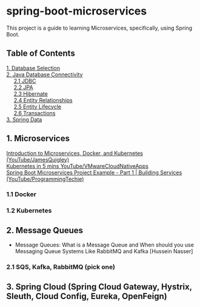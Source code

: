 # spring-boot-microservices

This project is a guide to learning Microservices, specifically, using Spring Boot.

## Table of Contents
[1. Database Selection](#1-database-selection)
<br>
[2. Java Database Connectivity ](#2-java-database-connectivity)
<br>
&nbsp;&nbsp;&nbsp;&nbsp;&nbsp;[2.1 JDBC](#21-jdbc)
<br>
&nbsp;&nbsp;&nbsp;&nbsp;&nbsp;[2.2 JPA](#22-jpa)
<br>
&nbsp;&nbsp;&nbsp;&nbsp;&nbsp;[2.3 Hibernate](#23-hibernate)
<br>
&nbsp;&nbsp;&nbsp;&nbsp;&nbsp;[2.4 Entity Relationships](#24-entity-relationships)
<br>
&nbsp;&nbsp;&nbsp;&nbsp;&nbsp;[2.5 Entity Lifecycle](#25-entity-lifecycle)
<br>
&nbsp;&nbsp;&nbsp;&nbsp;&nbsp;[2.6 Transactions](#26-transactions)
<br>
[3. Spring Data](#3-spring-data)

## 1. Microservices

[Introduction to Microservices, Docker, and Kubernetes (YouTube/JamesQuigley)](https://www.youtube.com/watch?v=1xo-0gCVhTU)
<br>
[Kubernetes in 5 mins YouTube/VMwareCloudNativeApps](https://www.youtube.com/watch?v=PH-2FfFD2PU)
<br>
[Spring Boot Microservices Project Example - Part 1 | Building Services (YouTube/ProgrammingTechie)](https://www.youtube.com/watch?v=lh1oQHXVSc0&list=PLSVW22jAG8pBnhAdq9S8BpLnZ0_jVBj0c)
<br>

  
### 1.1 Docker

### 1.2 Kubernetes

## 2. Message Queues

- Message Queues:
  What is a Message Queue and When should you use Messaging Queue Systems Like RabbitMQ and Kafka [Hussein Nasser]

### 2.1 SQS, Kafka, RabbitMQ (pick one)

## 3. Spring Cloud (Spring Cloud Gateway, Hystrix, Sleuth, Cloud Config, Eureka, OpenFeign)


